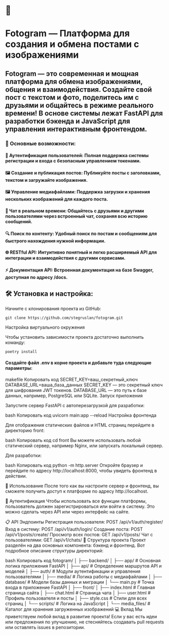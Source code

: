 # 📸 
# Fotogram — Платформа для создания и обмена постами с изображениями

## Fotogram — это современная и мощная платформа для обмена изображениями, общения и взаимодействия. Создайте свой пост с текстом и фото, поделитесь им с друзьями и общайтесь в режиме реального времени! В основе системы лежат FastAPI для разработки бэкенда и JavaScript для управления интерактивным фронтендом.

### 🌟 Основные возможности:
#### 🔐 Аутентификация пользователей: Полная поддержка системы регистрации и входа с безопасным управлением токенами.
#### 🖼️ Создание и публикация постов: Публикуйте посты с заголовками, текстом и загружайте изображения.
#### 🖼️ Управление медиафайлами: Поддержка загрузки и хранения нескольких изображений для каждого поста.
#### 💬 Чат в реальном времени: Общайтесь с друзьями и другими пользователями через встроенный чат, сохраняя всю историю сообщений.
#### 🔍 Поиск по контенту: Удобный поиск по постам и сообщениям для быстрого нахождения нужной информации.
#### 🌐 RESTful API: Интуитивно понятный и легко расширяемый API для интеграции и взаимодействия с другими сервисами.
#### ⚡ Документация API: Встроенная документация на базе Swagger, доступная по адресу /docs.

## 🛠️ Установка и настройка:


Начните с клонирования проекта из GitHub:


```git clone https://github.com/stegruslan/fotogram.git```

Настройка виртуального окружения

Чтобы установить зависимости проекта достаточно выполнить команду:

```poetry install```



#### Создайте файл .env в корне проекта и добавьте туда следующие параметры:

makefile
Копировать код
SECRET_KEY=ваш_секретный_ключ
DATABASE_URL=ваша_база_данных
SECRET_KEY — это секретный ключ для шифрования JWT токенов.
DATABASE_URL — это путь к базе данных, например, PostgreSQL или SQLite.
Запуск приложения

Запустите сервер FastAPI с автоперезагрузкой для разработки:

bash
Копировать код
uvicorn main:app --reload
Настройка фронтенда

Для отображения статических файлов и HTML страниц перейдите в директорию front:

bash
Копировать код
cd front
Вы можете использовать любой статический сервер, например Nginx, или запускать локальный сервер.

Для разработки:

bash
Копировать код
python -m http.server
Откройте браузер и перейдите по адресу http://localhost:8000, чтобы увидеть фронтенд в действии.

🚀 Использование
После того как вы настроите сервер и фронтенд, вы сможете получить доступ к платформе по адресу http://localhost.

🔑 Аутентификация
Чтобы использовать все функции платформы, пользователь должен зарегистрироваться или войти в систему. Это можно сделать через API или через интерфейс на сайте.

📋 API Эндпоинты
Регистрация пользователя: POST /api/v1/auth/register/
Вход в систему: POST /api/v1/auth/login/
Создание поста: POST /api/v1/posts/create/
Просмотр всех постов: GET /api/v1/posts/
Чат с пользователями: GET /api/v1/chats/
📂 Структура проекта
Проект разделён на два основных компонента: бэкенд и фронтенд. Вот подробное описание структуры директорий:

bash
Копировать код
fotogram/
│
├── backend/
│   ├── app/                # Основная логика приложения FastAPI
│   ├── api/                # Определение маршрутов API и моделей
│   ├── auth/               # Модули аутентификации и управления пользователями
│   ├── media/              # Логика работы с медиафайлами
│   ├── database/           # Модели базы данных и миграции
│   └── main.py             # Точка входа в приложение FastAPI
│
├── front/
│   ├── index.html          # Главная страница сайта
│   ├── chat.html           # Страница чата
│   ├── user.html           # Профиль пользователя и посты
│   ├── style.css           # Стили для всех страниц
│   └── scripts/            # Логика на JavaScript
│
└── media_files/            # Каталог для хранения загруженных изображений
💻 Вклад
Мы приветствуем любой вклад в развитие проекта! Если у вас есть идеи или предложения по улучшению, не стесняйтесь создавать pull requests или оставлять issues в репозитории.
